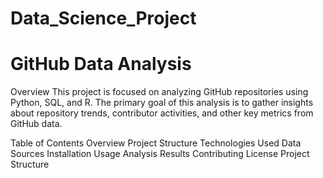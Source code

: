 # Data_Science_Project

# GitHub Data Analysis
Overview
This project is focused on analyzing GitHub repositories using Python, SQL, and R. The primary goal of this analysis is to gather insights about repository trends, contributor activities, and other key metrics from GitHub data.

Table of Contents
Overview
Project Structure
Technologies Used
Data Sources
Installation
Usage
Analysis
Results
Contributing
License
Project Structure
